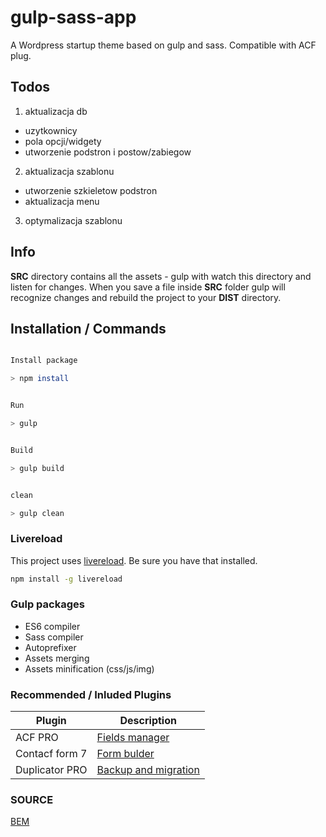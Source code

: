 # gulp-sass-app

A Wordpress startup theme based on gulp and sass. Compatible with ACF plug.

## Todos
1. aktualizacja db
- uzytkownicy
- pola opcji/widgety
- utworzenie podstron i postow/zabiegow

2. aktualizacja szablonu
- utworzenie szkieletow podstron
- aktualizacja menu

3. optymalizacja szablonu


## Info 

**SRC** directory contains all the assets - gulp with watch this directory and listen for changes.
When you save a file inside **SRC** folder gulp will recognize changes and rebuild the project  to your **DIST** directory.


## Installation / Commands

```bash

Install package

> npm install


Run

> gulp  


Build

> gulp build


clean

> gulp clean

```


### Livereload

This project uses [livereload](https://www.npmjs.com/package/livereload). Be sure you have that installed.

```bash
npm install -g livereload

```

### Gulp packages

- ES6 compiler
- Sass compiler
- Autoprefixer
- Assets merging
- Assets minification (css/js/img)


### Recommended / Inluded Plugins

| Plugin | Description |
| ------ | ------ |
| ACF PRO | [Fields manager](https://www.advancedcustomfields.com/resources/)|
| Contacf form 7 | [Form bulder](https://wordpress.org/support/plugin/contact-form-7)|
| Duplicator PRO | [Backup and migration](https://snapcreek.com/support/)|


### SOURCE
[BEM](https://www.nafrontendzie.pl/metodyki-css-2-bem)


